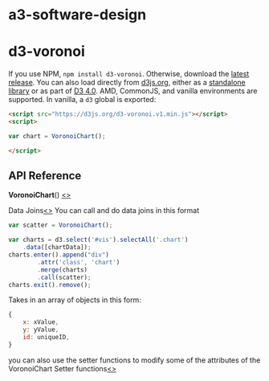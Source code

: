 # a3-software-design
# d3-voronoi



If you use NPM, `npm install d3-voronoi`. Otherwise, download the [latest release](https://github.com/d3/d3-voronoi/releases/latest). You can also load directly from [d3js.org](https://d3js.org), either as a [standalone library](https://d3js.org/d3-voronoi.v1.min.js) or as part of [D3 4.0](https://github.com/d3/d3). AMD, CommonJS, and vanilla environments are supported. In vanilla, a `d3` global is exported:

```html
<script src="https://d3js.org/d3-voronoi.v1.min.js"></script>
<script>

var chart = VoronoiChart();

</script>
```


## API Reference

<b>VoronoiChart</b>() [<>](https://github.com/cjjaeger/a3-software-design/blob/master/js/VoronoiChart.js "Source")


Data Joins[<>](https://github.com/cjjaeger/a3-software-design/blob/master/js/VoronoiChart.js#L29 "Source")
You can call and do data joins in this format
```js
var scatter = VoronoiChart();

var charts = d3.select('#vis').selectAll('.chart')
    .data([chartData]);
charts.enter().append("div")
        .attr('class', 'chart')
        .merge(charts)
        .call(scatter);
charts.exit().remove();
```
Takes in an array of objects in this form:
```js
{
    x: xValue,
    y: yValue,
    id: uniqueID,
}
```
you can also use the setter functions to modify some of the attributes of the VoronoiChart
Setter functions[<>](https://github.com/cjjaeger/a3-software-design/blob/master/js/VoronoiChart.js#L207 "Source")
